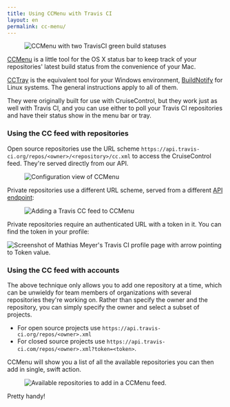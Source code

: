 ```yaml
---
title: Using CCMenu with Travis CI
layout: en
permalink: cc-menu/
---
```

<figure class="small right">
  <img src="http://s3itch.paperplanes.de/Backstop_Menubar_20140305_155352_20140305_155425.jpg" alt="CCMenu with two TravisCI green build statuses"/>
</figure>

[CCMenu](http://ccmenu.org/) is a little tool for the OS X status bar to keep track of your repositories' latest build status from the convenience of your Mac.

[CCTray](http://sourceforge.net/projects/ccnet/files/CruiseControl.NET%20Releases/CruiseControl.NET%201.8.4/) is the equivalent tool for your Windows environment, [BuildNotify](https://bitbucket.org/Anay/buildnotify/wiki/Home) for Linux systems. The general instructions apply to all of them.

They were originally built for use with CruiseControl, but they work just as well with Travis CI, and you can use either to poll your Travis CI repositories and have their status
show in the menu bar or tray.

### Using the CC feed with repositories

Open source repositories use the URL scheme `https://api.travis-ci.org/repos/<owner>/<repository>/cc.xml` to access the CruiseControl feed. They're served directly from our API.

<figure>
  <img src="http://s3itch.paperplanes.de/Projects_20140305_165324_20140305_165329.jpg" alt="Configuration view of CCMenu"/>
</figure>

Private repositories use a different URL scheme, served from a different [API endpoint](https://api.travis-ci.com):

<figure>
  <img src="http://s3itch.paperplanes.de/Screenshot_20140305_165022_20140305_165032.jpg" alt="Adding a Travis CC feed to CCMenu"/>
</figure>

Private repositories require an authenticated URL with a token in it. You can find the token in your profile:

![Screenshot of Mathias Meyer's Travis CI profile page with arrow pointing to Token value.](/images/token.jpg)

### Using the CC feed with accounts

The above technique only allows you to add one repository at a time, which can be unwieldy for team members of organizations with several repositories they're working on. Rather than specify the owner and the repository, you can simply specify the owner and select a subset of projects.

* For open source projects use `https://api.travis-ci.org/repos/<owner>.xml`
* For closed source projects use `https://api.travis-ci.com/repos/<owner>.xml?token=<token>`.

CCMenu will show you a list of all the available repositories you can then add in single, swift action.

<figure>
  <img src="http://s3itch.paperplanes.de/Screenshot_20140305_164512_20140305_164517.jpg" alt="Available repositories to add in a CCMenu feed."/>
</figure>

Pretty handy!
